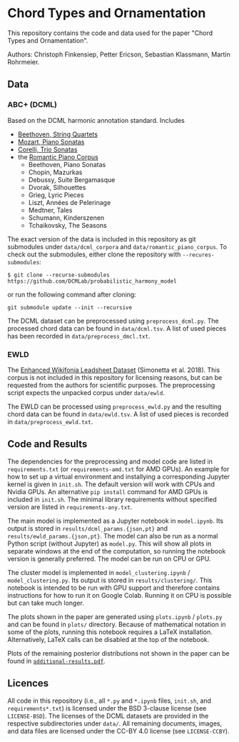 # Chord Types and Ornamentation

This repository contains the code and data used for the paper
"Chord Types and Ornamentation".

Authors: Christoph Finkensiep, Petter Ericson, Sebastian Klassmann, Martin Rohrmeier.

## Data

### ABC+ (DCML)

Based on the DCML harmonic annotation standard.
Includes 
- [Beethoven, String Quartets](https://github.com/DCMLab/ABC/)
- [Mozart, Piano Sonatas](https://github.com/DCMLab/mozart_piano_sonatas/)
- [Corelli, Trio Sonatas](https://github.com/DCMLab/corelli/)
- the [Romantic Piano Corpus](https://github.com/DCMLab/romantic_piano_corpus)
  - Beethoven, Piano Sonatas
  - Chopin, Mazurkas
  - Debussy, Suite Bergamasque
  - Dvorak, Silhouettes
  - Grieg, Lyric Pieces
  - Liszt, Années de Pelerinage
  - Medtner, Tales
  - Schumann, Kinderszenen
  - Tchaikovsky, The Seasons

The exact version of the data is included in this repository as git submodules
under `data/dcml_corpora` and `data/romantic_piano_corpus`.
To check out the submodules, either clone the repository with `--recures-submodules`:
```shell
$ git clone --recurse-submodules https://github.com/DCMLab/probabilistic_harmony_model
```
or run the following command after cloning:
```shell
git submodule update --init --recursive
```

The DCML dataset can be preprocessed using `preprocess_dcml.py`.
The processed chord data can be found in `data/dcml.tsv`.
A list of used pieces has been recorded in `data/preprocess_dmcl.txt`.

### EWLD

The [Enhanced Wikifonia Leadsheet Dataset](https://zenodo.org/record/1476555) (Simonetta et al. 2018).
This corpus is not included in this repository for licensing reasons,
but can be requested from the authors for scientific purposes.
The preprocessing script expects the unpacked corpus under `data/ewld`.

The EWLD can be processed using `preprocess_ewld.py`
and the resulting chord data can be found in `data/ewld.tsv`.
A list of used pieces is recorded in `data/preprocess_ewld.txt`.

## Code and Results

The dependencies for the preprocessing and model code are listed in `requirements.txt`
(or `requirements-amd.txt` for AMD GPUs).
An example for how to set up a virtual environment
and installying a corresponding Jupyter kernel
is given in `init.sh`.
The default version will work with CPUs and Nvidia GPUs.
An alternative `pip install` command for AMD GPUs is included in `init.sh`.
The minimal library requirements without specified version are listed in `requirements-any.txt`.

The main model is implemented as a Jupyter notebook in `model.ipynb`.
Its output is stored in `results/dcml_params.{json,pt}` and `results/ewld_params.{json,pt}`.
The model can also be run as a normal Python script (without Jupyter) as `model.py`.
This will show all plots in separate windows at the end of the computation,
so running the notebook version is generally preferred.
The model can be run on CPU or GPU.

The cluster model is implemented in `model_clustering.ipynb` / `model_clustering.py`.
Its output is stored in `results/clustering/`.
This notebook is intended to be run with GPU support
and therefore contains instructions for how to run it on Google Colab.
Running it on CPU is possible but can take much longer.

The plots shown in the paper are generated using `plots.ipynb` / `plots.py`
and can be found in `plots/` directory.
Because of mathematical notation in some of the plots,
running this notebook requires a LaTeX installation.
Alternatively, LaTeX calls can be disabled at the top of the notebook.

Plots of the remaining posterior distributions not shown in the paper
can be found in [`additional-results.pdf`](additional-results.pdf).

## Licences

All code in this repository (i.e., all `*.py` and `*.ipynb` files, `init.sh`, and `requirements*.txt`)
is licensed under the BSD 3-clause license (see `LICENSE-BSD`).
The licenses of the DCML datasets are provided in the respective subdirectories under `data/`.
All remaining documents, images, and data files are licensed under the CC-BY 4.0 license
(see `LICENSE-CCBY`).
